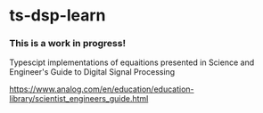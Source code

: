 # ts-dsp-learn
### This is a work in progress!
Typescipt implementations of equaitions presented in Science and Engineer's Guide to Digital Signal Processing 

https://www.analog.com/en/education/education-library/scientist_engineers_guide.html

